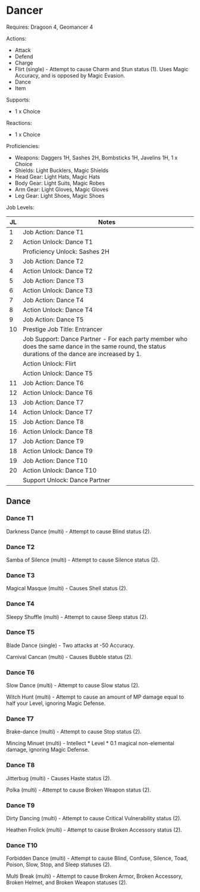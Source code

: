# Dancer

Requires: Dragoon 4, Geomancer 4

Actions:

- Attack
- Defend
- Charge
- Flirt (single) - Attempt to cause Charm and Stun status (1). Uses Magic Accuracy, and is opposed by Magic Evasion.
- Dance
- Item

Supports:

- 1 x Choice

Reactions:

- 1 x Choice

Proficiencies:

- Weapons: Daggers 1H, Sashes 2H, Bombsticks 1H, Javelins 1H, 1 x Choice
- Shields: Light Bucklers, Magic Shields
- Head Gear: Light Hats, Magic Hats
- Body Gear: Light Suits, Magic Robes
- Arm Gear: Light Gloves, Magic Gloves
- Leg Gear: Light Shoes, Magic Shoes

Job Levels:

| JL | Notes |
| --- | --- |
| 1 | Job Action: Dance T1
| 2 | Action Unlock: Dance T1
|   | Proficiency Unlock: Sashes 2H
| 3 | Job Action: Dance T2
| 4 | Action Unlock: Dance T2
| 5 | Job Action: Dance T3
| 6 | Action Unlock: Dance T3
| 7 | Job Action: Dance T4
| 8 | Action Unlock: Dance T4
| 9 | Job Action: Dance T5
| 10 | Prestige Job Title: Entrancer
|    | Job Support: Dance Partner - For each party member who does the same dance in the same round, the status durations of the dance are increased by 1.
|    | Action Unlock: Flirt
|    | Action Unlock: Dance T5
| 11 | Job Action: Dance T6
| 12 | Action Unlock: Dance T6
| 13 | Job Action: Dance T7
| 14 | Action Unlock: Dance T7
| 15 | Job Action: Dance T8
| 16 | Action Unlock: Dance T8
| 17 | Job Action: Dance T9
| 18 | Action Unlock: Dance T9
| 19 | Job Action: Dance T10
| 20 | Action Unlock: Dance T10
|    | Support Unlock: Dance Partner

## Dance

### Dance T1

Darkness Dance (multi) - Attempt to cause Blind status (2).

### Dance T2

Samba of Silence (multi) - Attempt to cause Silence status (2).

### Dance T3

Magical Masque (multi) - Causes Shell status (2).

### Dance T4

Sleepy Shuffle (multi) - Attempt to cause Sleep status (2).

### Dance T5

Blade Dance (single) - Two attacks at -50 Accuracy.

Carnival Cancan (multi) - Causes Bubble status (2).

### Dance T6

Slow Dance (multi) - Attempt to cause Slow status (2).

Witch Hunt (multi) - Attempt to cause an amount of MP damage equal to half your Level, ignoring Magic Defense.

### Dance T7

Brake-dance (multi) - Attempt to cause Stop status (2).

Mincing Minuet (multi) - Intellect * Level * 0.1 magical non-elemental damage, ignoring Magic Defense.

### Dance T8

Jitterbug (multi) - Causes Haste status (2).

Polka (multi) - Attempt to cause Broken Weapon status (2).

### Dance T9

Dirty Dancing (multi) - Attempt to cause Critical Vulnerability status (2).

Heathen Frolick (multi) - Attempt to cause Broken Accessory status (2).

### Dance T10

Forbidden Dance (multi) - Attempt to cause Blind, Confuse, Silence, Toad, Poison, Slow, Stop, and Sleep statuses (2).

Multi Break (multi) - Attempt to cause Broken Armor, Broken Accessory, Broken Helmet, and Broken Weapon statuses (2).
